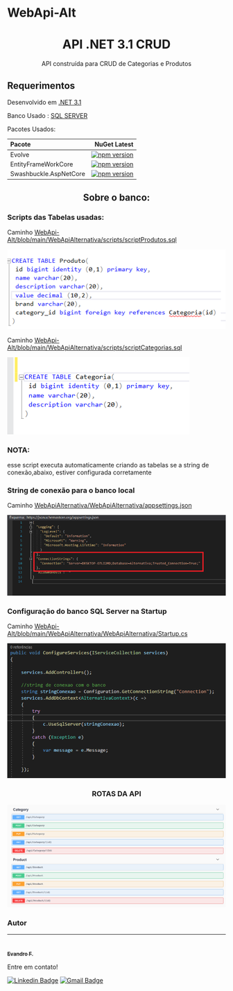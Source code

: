# WebApi-Alt

<h1 align="center">API .NET 3.1  CRUD </h1>
<p align="center">API construída para CRUD de Categorias e Produtos</p>



<h2>Requerimentos</h2>

<p>Desenvolvido em <a href="https://dotnet.microsoft.com/download">.NET 3.1 </a>  </p>
<p>Banco Usado :  <a href="https://www.microsoft.com/pt-br/sql-server/sql-server-downloads">SQL SERVER</a></p>
Pacotes Usados:

| Pacote  | NuGet Latest |
| :---         |          ---: |
| Evolve   |[![npm version](https://img.shields.io/nuget/v/Evolve)](https://www.nuget.org/packages/Evolve)|
| EntityFrameWorkCore  | [![npm version](https://img.shields.io/nuget/v/Microsoft.EntityFrameworkCore)](https://www.nuget.org/packages/Microsoft.EntityFrameworkCore)|   
| Swashbuckle.AspNetCore  | [![npm version](https://img.shields.io/nuget/v/Evolve)](https://www.nuget.org/packages/Swashbuckle.AspNetCore/)|



<h2 align="center">Sobre o banco: </h2>

<h3>Scripts das Tabelas usadas:</h3>
<p>Caminho <a href="https://github.com/evanzs/WebApi-Alt/blob/main/WebApiAlternativa/scripts/scriptProdutos.sql#L1"> WebApi-Alt/blob/main/WebApiAlternativa/scripts/scriptProdutos.sql </a>  </p>
<img alt="NextLevelWeek" title="#NextLevelWeek" src="https://github.com/evanzs/WebApi-Alt/blob/main/WebApiAlternativa/imgs/scriptProduto.png" />
<p>Caminho <a href="https://github.com/evanzs/WebApi-Alt/blob/main/WebApiAlternativa/scripts/scriptCategorias.sql#L1"> WebApi-Alt/blob/main/WebApiAlternativa/scripts/scriptCategorias.sql </a>  </p>

 <img alt="NextLevelWeek" title="#NextLevelWeek" src="https://github.com/evanzs/WebApi-Alt/blob/main/WebApiAlternativa/imgs/scriptCategoria.png" />
 
 <p><h3>NOTA:</h3> esse script executa automaticamente criando as tabelas se a string de conexão,abaixo, estiver configurada corretamente </p>
 
<h3>String de conexão para o banco local</h3>
<p>Caminho <a href="https://github.com/evanzs/WebApi-Alt/blob/main/WebApiAlternativa/WebApiAlternativa/appsettings.json#L10">WebApiAlternativa/WebApiAlternativa/appsettings.json </a>  </p>
 <img alt="NextLevelWeek" title="#NextLevelWeek" src="https://github.com/evanzs/WebApi-Alt/blob/main/WebApiAlternativa/imgs/stringCone.png" />

<h3>Configuração do banco SQL Server na Startup</h3>
<p>Caminho <a href="https://github.com/evanzs/WebApi-Alt/blob/main/WebApiAlternativa/WebApiAlternativa/Startup.cs#L33"> WebApi-Alt/blob/main/WebApiAlternativa/WebApiAlternativa/Startup.cs </a>  </p>
  <img alt="NextLevelWeek" title="#NextLevelWeek" src="https://github.com/evanzs/WebApi-Alt/blob/main/WebApiAlternativa/imgs/startupCone.png" />


<h3 align="center">ROTAS DA API</h3>
 <img alt="NextLevelWeek" title="#NextLevelWeek" src="https://github.com/evanzs/WebApi-Alt/blob/main/WebApiAlternativa/imgs/Rotas.png" />   


### Autor
---

<a href="https://github.com/evanzs">
 <img style="border-radius: 50%;" src="https://avatars.githubusercontent.com/u/24463238?s=96&v=4" width="100px;" alt=""/>
 <br />
 <sub><b>Evandro F. </b></sub></a>


Entre em contato!

 [![Linkedin Badge](https://img.shields.io/badge/-Evandro-blue?style=flat-square&logo=Linkedin&logoColor=white&link=https://www.linkedin.com/in/evandro-fernandin/)](https://www.linkedin.com/in/evandro-fernandin/) 
[![Gmail Badge](https://img.shields.io/badge/-evandrofidk@gmail.com-c14438?style=flat-square&logo=Gmail&logoColor=white&link=mailto:evandrofidk@gmail.com)](mailto:evandrofidk@gmail.com)
